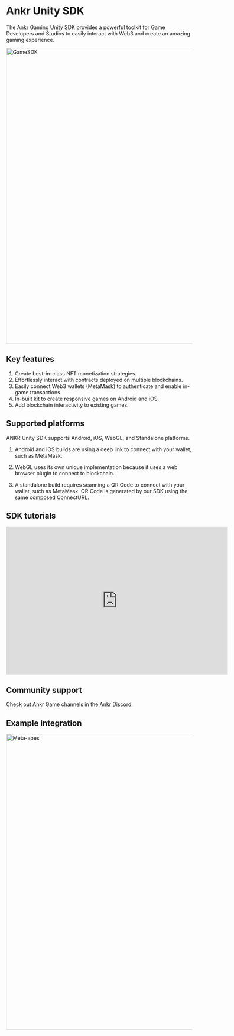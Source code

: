 # Ankr Unity SDK

The Ankr Gaming Unity SDK provides a powerful toolkit for Game Developers and Studios to easily interact with Web3 and create an amazing gaming experience. 

<img src="/ankr-game.png" alt="GameSDK" class="responsive-pic" width="800" />

## Key features

1. Create best-in-class NFT monetization strategies.
2. Effortlessly interact with contracts deployed on multiple blockchains.
3. Easily connect Web3 wallets (MetaMask) to authenticate and enable in-game transactions.
4. In-built kit to create responsive games on Android and iOS. 
5. Add blockchain interactivity to existing games. 

## Supported platforms

ANKR Unity SDK supports Android, iOS, WebGL, and Standalone platforms.

1. Android and iOS builds are using a deep link to connect with your wallet, such as MetaMask.

2. WebGL uses its own unique implementation because it uses a web browser plugin to connect to blockchain.

3. A standalone build requires scanning a QR Code to connect with your wallet, such as MetaMask. 
QR Code is generated by our SDK using the same composed ConnectURL. 

## SDK tutorials

<iframe width="600" height="400" src="https://www.youtube.com/embed/videoseries?list=PLFOf2ihR2i6kGKtBM9vdQJfB5WsrRPWrp" title="YouTube video player" frameborder="0" allow="accelerometer; autoplay; clipboard-write; encrypted-media; gyroscope; picture-in-picture" allowfullscreen></iframe>

## Community support

Check out Ankr Game channels in the [Ankr Discord](https://discord.gg/uYaNu23Ww7).

## Example integration

<img src="/metaapes.png" alt="Meta-apes" class="responsive-pic" width="800" />